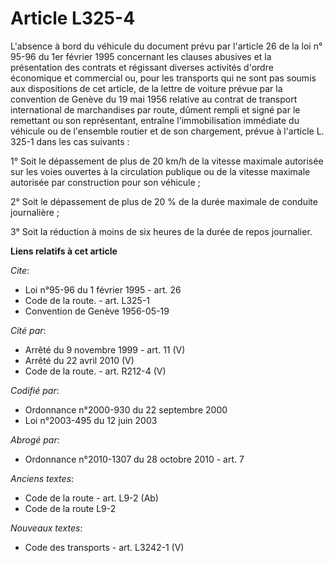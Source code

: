 # Article L325-4

L'absence à bord du véhicule du document prévu par l'article 26 de la loi n° 95-96 du 1er février 1995 concernant les clauses
abusives et la présentation des contrats et régissant diverses activités d'ordre économique et commercial ou, pour les
transports qui ne sont pas soumis aux dispositions de cet article, de la lettre de voiture prévue par la convention de Genève
du 19 mai 1956 relative au contrat de transport international de marchandises par route, dûment rempli et signé par le
remettant ou son représentant, entraîne l'immobilisation immédiate du véhicule ou de l'ensemble routier et de son chargement,
prévue à l'article L. 325-1 dans les cas suivants :

1° Soit le dépassement de plus de 20 km/h de la vitesse maximale autorisée sur les voies ouvertes à la circulation publique
ou de la vitesse maximale autorisée par construction pour son véhicule ;

2° Soit le dépassement de plus de 20 % de la durée maximale de conduite journalière ;

3° Soit la réduction à moins de six heures de la durée de repos journalier.

**Liens relatifs à cet article**

_Cite_:

  - Loi n°95-96 du 1 février 1995 - art. 26
  - Code de la route. - art. L325-1
  - Convention de Genève 1956-05-19

_Cité par_:

  - Arrêté du 9 novembre 1999 - art. 11 (V)
  - Arrêté du 22 avril 2010 (V)
  - Code de la route. - art. R212-4 (V)

_Codifié par_:

  - Ordonnance n°2000-930 du 22 septembre 2000
  - Loi n°2003-495 du 12 juin 2003

_Abrogé par_:

  - Ordonnance n°2010-1307 du 28 octobre 2010 - art. 7

_Anciens textes_:

  - Code de la route - art. L9-2 (Ab)
  - Code de la route L9-2

_Nouveaux textes_:

  - Code des transports - art. L3242-1 (V)
